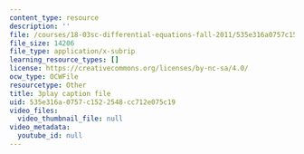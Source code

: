 ```yaml
---
content_type: resource
description: ''
file: /courses/18-03sc-differential-equations-fall-2011/535e316a0757c1522548cc712e075c19_XbiEUwVQqVM.srt
file_size: 14206
file_type: application/x-subrip
learning_resource_types: []
license: https://creativecommons.org/licenses/by-nc-sa/4.0/
ocw_type: OCWFile
resourcetype: Other
title: 3play caption file
uid: 535e316a-0757-c152-2548-cc712e075c19
video_files:
  video_thumbnail_file: null
video_metadata:
  youtube_id: null
---
```

